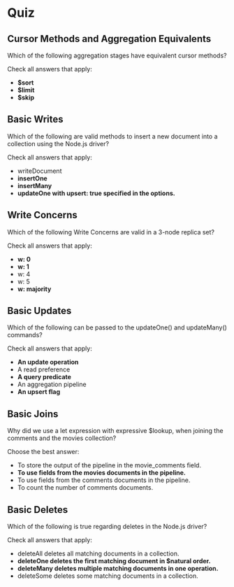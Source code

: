 # Quiz

## Cursor Methods and Aggregation Equivalents

Which of the following aggregation stages have equivalent cursor methods?

Check all answers that apply:

- **$sort**
- **$limit**
- **$skip**

## Basic Writes

Which of the following are valid methods to insert a new document into a collection using the Node.js driver?

Check all answers that apply:

- writeDocument
- **insertOne**
- **insertMany**
- **updateOne with upsert: true specified in the options.**

## Write Concerns

Which of the following Write Concerns are valid in a 3-node replica set?

Check all answers that apply:

- **w: 0**
- **w: 1**
- w: 4
- w: 5
- **w: majority**

## Basic Updates

Which of the following can be passed to the updateOne() and updateMany() commands?

Check all answers that apply:

- **An update operation**
- A read preference
- **A query predicate**
- An aggregation pipeline
- **An upsert flag**

## Basic Joins

Why did we use a let expression with expressive $lookup, when joining the comments and the movies collection?

Choose the best answer:

- To store the output of the pipeline in the movie_comments field.
- **To use fields from the movies documents in the pipeline.**
- To use fields from the comments documents in the pipeline.
- To count the number of comments documents.

## Basic Deletes

Which of the following is true regarding deletes in the Node.js driver?

Check all answers that apply:

- deleteAll deletes all matching documents in a collection.
- **deleteOne deletes the first matching document in $natural order.**
- **deleteMany deletes multiple matching documents in one operation.**
- deleteSome deletes some matching documents in a collection.
